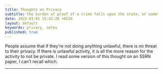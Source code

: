 ```yaml
---
title: Thoughts on Privacy
subtitle: the burden of proof of a crime falls upon the state, or something along those lines
date: 2022-03-01 15:42:28 +0530
layout: default
keywords: privacy, notes
published: true
---
```


People assume that if they're not doing anything unlawful, there is no threat to their privacy. If there is unlawful activity, it is all the more reason for the activity to not be private. I read some version of this thought on an SSRN paper, I can't recall which.

---

